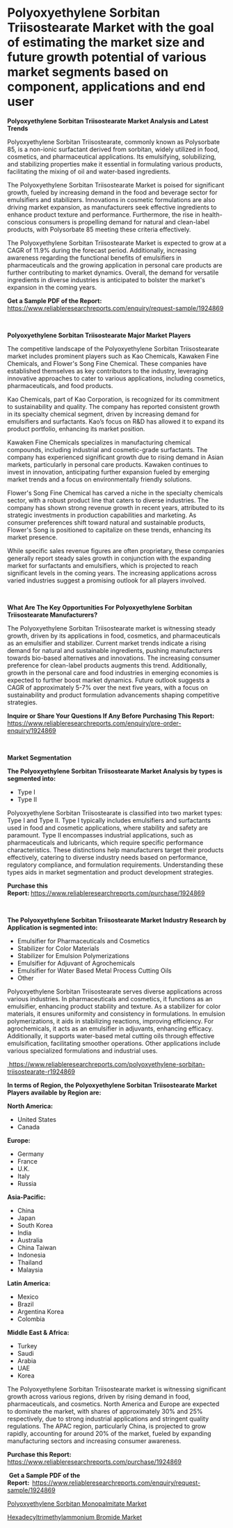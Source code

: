 <p><h1>Polyoxyethylene Sorbitan Triisostearate Market with the goal of estimating the market size and future growth potential of various market segments based on component, applications and end user</h1></p><p><strong>Polyoxyethylene Sorbitan Triisostearate Market Analysis and Latest Trends</strong></p>
<p><p>Polyoxyethylene Sorbitan Triisostearate, commonly known as Polysorbate 85, is a non-ionic surfactant derived from sorbitan, widely utilized in food, cosmetics, and pharmaceutical applications. Its emulsifying, solubilizing, and stabilizing properties make it essential in formulating various products, facilitating the mixing of oil and water-based ingredients.</p><p>The Polyoxyethylene Sorbitan Triisostearate Market is poised for significant growth, fueled by increasing demand in the food and beverage sector for emulsifiers and stabilizers. Innovations in cosmetic formulations are also driving market expansion, as manufacturers seek effective ingredients to enhance product texture and performance. Furthermore, the rise in health-conscious consumers is propelling demand for natural and clean-label products, with Polysorbate 85 meeting these criteria effectively.</p><p>The Polyoxyethylene Sorbitan Triisostearate Market is expected to grow at a CAGR of 11.9% during the forecast period. Additionally, increasing awareness regarding the functional benefits of emulsifiers in pharmaceuticals and the growing application in personal care products are further contributing to market dynamics. Overall, the demand for versatile ingredients in diverse industries is anticipated to bolster the market's expansion in the coming years.</p></p>
<p><strong>Get a Sample PDF of the Report:&nbsp;</strong> <a href="https://www.reliableresearchreports.com/enquiry/request-sample/1924869?utm_campaign=31&utm_medium=2&utm_source=Github&utm_content=ia&utm_term=14012025&utm_id=polyoxyethylene-sorbitan-triisostearate">https://www.reliableresearchreports.com/enquiry/request-sample/1924869</a></p>
<p>&nbsp;</p>
<p><strong>Polyoxyethylene Sorbitan Triisostearate Major Market Players</strong></p>
<p><p>The competitive landscape of the Polyoxyethylene Sorbitan Triisostearate market includes prominent players such as Kao Chemicals, Kawaken Fine Chemicals, and Flower's Song Fine Chemical. These companies have established themselves as key contributors to the industry, leveraging innovative approaches to cater to various applications, including cosmetics, pharmaceuticals, and food products.</p><p>Kao Chemicals, part of Kao Corporation, is recognized for its commitment to sustainability and quality. The company has reported consistent growth in its specialty chemical segment, driven by increasing demand for emulsifiers and surfactants. Kao’s focus on R&D has allowed it to expand its product portfolio, enhancing its market position.</p><p>Kawaken Fine Chemicals specializes in manufacturing chemical compounds, including industrial and cosmetic-grade surfactants. The company has experienced significant growth due to rising demand in Asian markets, particularly in personal care products. Kawaken continues to invest in innovation, anticipating further expansion fueled by emerging market trends and a focus on environmentally friendly solutions.</p><p>Flower's Song Fine Chemical has carved a niche in the specialty chemicals sector, with a robust product line that caters to diverse industries. The company has shown strong revenue growth in recent years, attributed to its strategic investments in production capabilities and marketing. As consumer preferences shift toward natural and sustainable products, Flower's Song is positioned to capitalize on these trends, enhancing its market presence.</p><p>While specific sales revenue figures are often proprietary, these companies generally report steady sales growth in conjunction with the expanding market for surfactants and emulsifiers, which is projected to reach significant levels in the coming years. The increasing applications across varied industries suggest a promising outlook for all players involved.</p></p>
<p>&nbsp;</p>
<p><strong>What Are The Key Opportunities For Polyoxyethylene Sorbitan Triisostearate Manufacturers?</strong></p>
<p><p>The Polyoxyethylene Sorbitan Triisostearate market is witnessing steady growth, driven by its applications in food, cosmetics, and pharmaceuticals as an emulsifier and stabilizer. Current market trends indicate a rising demand for natural and sustainable ingredients, pushing manufacturers towards bio-based alternatives and innovations. The increasing consumer preference for clean-label products augments this trend. Additionally, growth in the personal care and food industries in emerging economies is expected to further boost market dynamics. Future outlook suggests a CAGR of approximately 5-7% over the next five years, with a focus on sustainability and product formulation advancements shaping competitive strategies.</p></p>
<p><strong>Inquire or Share Your Questions If Any Before Purchasing This Report:</strong> <a href="https://www.reliableresearchreports.com/enquiry/pre-order-enquiry/1924869?utm_campaign=31&utm_medium=2&utm_source=Github&utm_content=ia&utm_term=14012025&utm_id=polyoxyethylene-sorbitan-triisostearate">https://www.reliableresearchreports.com/enquiry/pre-order-enquiry/1924869</a></p>
<p>&nbsp;</p>
<p><strong>Market Segmentation</strong></p>
<p><strong>The Polyoxyethylene Sorbitan Triisostearate Market Analysis by types is segmented into:</strong></p>
<p><ul><li>Type I</li><li>Type II</li></ul></p>
<p><p>Polyoxyethylene Sorbitan Triisostearate is classified into two market types: Type I and Type II. Type I typically includes emulsifiers and surfactants used in food and cosmetic applications, where stability and safety are paramount. Type II encompasses industrial applications, such as pharmaceuticals and lubricants, which require specific performance characteristics. These distinctions help manufacturers target their products effectively, catering to diverse industry needs based on performance, regulatory compliance, and formulation requirements. Understanding these types aids in market segmentation and product development strategies.</p></p>
<p><strong>Purchase this Report:&nbsp;</strong><a href="https://www.reliableresearchreports.com/purchase/1924869?utm_campaign=31&utm_medium=2&utm_source=Github&utm_content=ia&utm_term=14012025&utm_id=polyoxyethylene-sorbitan-triisostearate">https://www.reliableresearchreports.com/purchase/1924869</a></p>
<p>&nbsp;</p>
<p><strong>The Polyoxyethylene Sorbitan Triisostearate Market Industry Research by Application is segmented into:</strong></p>
<p><ul><li>Emulsifier for Pharmaceuticals and Cosmetics</li><li>Stabilizer for Color Materials</li><li>Stabilizer for Emulsion Polymerizations</li><li>Emulsifier for Adjuvant of Agrochemicals</li><li>Emulsifier for Water Based Metal Process Cutting Oils</li><li>Other</li></ul></p>
<p><p>Polyoxyethylene Sorbitan Triisostearate serves diverse applications across various industries. In pharmaceuticals and cosmetics, it functions as an emulsifier, enhancing product stability and texture. As a stabilizer for color materials, it ensures uniformity and consistency in formulations. In emulsion polymerizations, it aids in stabilizing reactions, improving efficiency. For agrochemicals, it acts as an emulsifier in adjuvants, enhancing efficacy. Additionally, it supports water-based metal cutting oils through effective emulsification, facilitating smoother operations. Other applications include various specialized formulations and industrial uses.</p></p>
<p><a href="https://www.reliableresearchreports.com/polyoxyethylene-sorbitan-triisostearate-r1924869?utm_campaign=31&utm_medium=2&utm_source=Github&utm_content=ia&utm_term=14012025&utm_id=polyoxyethylene-sorbitan-triisostearate">&nbsp;https://www.reliableresearchreports.com/polyoxyethylene-sorbitan-triisostearate-r1924869</a></p>
<p><strong>In terms of Region, the Polyoxyethylene Sorbitan Triisostearate Market Players available by Region are:</strong></p>
<p>
    <p> <strong> North America: </strong>
        <ul>
            <li>United States</li>
            <li>Canada</li>
        </ul>
        </p> 
    <p> <strong> Europe: </strong>
        <ul>
            <li>Germany</li>
            <li>France</li>
            <li>U.K.</li>
            <li>Italy</li>
            <li>Russia</li>
        </ul>
        </p> 
    <p> <strong> Asia-Pacific: </strong>
        <ul>
            <li>China</li>
            <li>Japan</li>
            <li>South Korea</li>
            <li>India</li>
            <li>Australia</li>
            <li>China Taiwan</li>
            <li>Indonesia</li>
            <li>Thailand</li>
            <li>Malaysia</li>
        </ul>
        </p> 
    <p> <strong> Latin America: </strong>
        <ul>
            <li>Mexico</li>
            <li>Brazil</li>
            <li>Argentina Korea</li>
            <li>Colombia</li>
        </ul>
        </p> 
    <p> <strong> Middle East & Africa: </strong>
        <ul>
            <li>Turkey</li>
            <li>Saudi</li>
            <li>Arabia</li>
            <li>UAE</li>
            <li>Korea</li>
        </ul>
    </p>
    </p>
<p><p>The Polyoxyethylene Sorbitan Triisostearate market is witnessing significant growth across various regions, driven by rising demand in food, pharmaceuticals, and cosmetics. North America and Europe are expected to dominate the market, with shares of approximately 30% and 25% respectively, due to strong industrial applications and stringent quality regulations. The APAC region, particularly China, is projected to grow rapidly, accounting for around 20% of the market, fueled by expanding manufacturing sectors and increasing consumer awareness.</p></p>
<p><strong>Purchase this Report: </strong><a href="https://www.reliableresearchreports.com/purchase/1924869?utm_campaign=31&utm_medium=2&utm_source=Github&utm_content=ia&utm_term=14012025&utm_id=polyoxyethylene-sorbitan-triisostearate">https://www.reliableresearchreports.com/purchase/1924869</a></p>
<p>&nbsp;<strong>Get a Sample PDF of the Report:&nbsp;&nbsp;</strong><a href="https://www.reliableresearchreports.com/enquiry/request-sample/1924869?utm_campaign=31&utm_medium=2&utm_source=Github&utm_content=ia&utm_term=14012025&utm_id=polyoxyethylene-sorbitan-triisostearate">https://www.reliableresearchreports.com/enquiry/request-sample/1924869</a></p>
<p><strong></strong></p>
<p><p><a href="https://github.com/bogganbillie6969/Market-Research-Report-List-1/blob/main/polyoxyethylene-sorbitan-monopalmitate-market.md?utm_campaign=31&utm_medium=2&utm_source=Github&utm_content=ia&utm_term=14012025&utm_id=polyoxyethylene-sorbitan-triisostearate">Polyoxyethylene Sorbitan Monopalmitate Market</a></p><p><a href="https://github.com/juniordelafrance/Market-Research-Report-List-5/blob/main/hexadecyltrimethylammonium-bromide-market.md?utm_campaign=31&utm_medium=2&utm_source=Github&utm_content=ia&utm_term=14012025&utm_id=polyoxyethylene-sorbitan-triisostearate">Hexadecyltrimethylammonium Bromide Market</a></p></p>